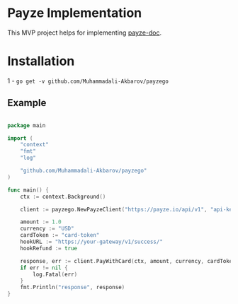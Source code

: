 # Payze Implementation

This MVP project helps for implementing <a href="https://docs.payze.io/reference/getting-started">payze-doc</a>.

# Installation
1 - `go get -v github.com/Muhammadali-Akbarov/payzego`

## Example
```go

package main

import (
	"context"
	"fmt"
	"log"

	"github.com/Muhammadali-Akbarov/payzego"
)

func main() {
    ctx := context.Background()

	client := payzego.NewPayzeClient("https://payze.io/api/v1", "api-key","api-secret")

	amount := 1.0
	currency := "USD"
	cardToken := "card-token"
	hookURL := "https://your-gateway/v1/success/"
	hookRefund := true

	response, err := client.PayWithCard(ctx, amount, currency, cardToken, hookURL, hookRefund)
	if err != nil {
		log.Fatal(err)
	}
	fmt.Println("response", response)
}
```
